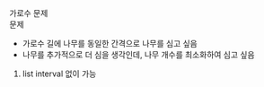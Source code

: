 가로수 문제  
문제  
- 가로수 길에 나무를 동일한 간격으로 나무를 심고 싶음
- 나무를 추가적으로 더 심을 생각인데, 나무 개수를 최소화하여 심고 싶음


1. list interval 없이 가능
